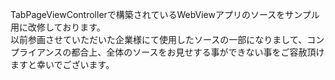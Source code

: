 TabPageViewControllerで構築されているWebViewアプリのソースをサンプル用に改修しております。  
以前参画させていただいた企業様にて使用したソースの一部になりまして、コンプライアンスの都合上、全体のソースをお見せする事ができない事をご容赦頂けますと幸いでございます。

